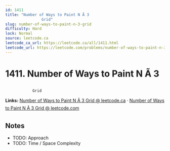 ```yaml
--- 
id: 1411
title: "Number of Ways to Paint N Ã 3
                Grid"
slug: number-of-ways-to-paint-n-3-grid
difficulty: Hard
lock: Normal
source: leetcode.ca
leetcode_ca_url: https://leetcode.ca/all/1411.html
leetcode_url: https://leetcode.com/problems/number-of-ways-to-paint-n-3-grid/
---
```


# 1411. Number of Ways to Paint N Ã 3
                Grid

**Links:** [Number of Ways to Paint N Ã 3
                Grid @ leetcode.ca](https://leetcode.ca/all/1411.html) · [Number of Ways to Paint N Ã 3
                Grid @ leetcode.com](https://leetcode.com/problems/number-of-ways-to-paint-n-3-grid/)

## Notes
- TODO: Approach
- TODO: Time / Space Complexity
